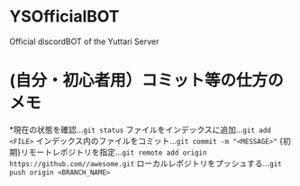 # YSOfficialBOT
Official discordBOT of the Yuttari Server

# (自分・初心者用）コミット等の仕方のメモ
*現在の状態を確認...`git status`
ファイルをインデックスに追加...`git add <FILE>`
インデックス内のファイルをコミット...`git commit -m "<MESSAGE>"`
{初期}リモートレポジトリを指定...`git remote add origin https://github.com//awesome.git`
ローカルレポジトリをプッシュする...`git push origin <BRANCH_NAME>`
